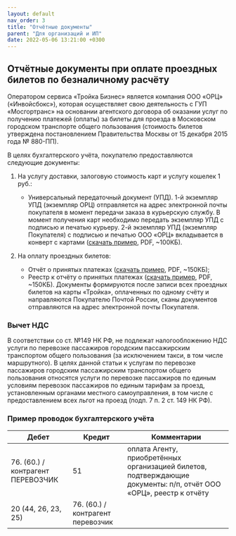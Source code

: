 ```yaml
---
layout: default
nav_order: 3
title: "Отчётные документы"
parent: "Для организаций и ИП"
date: 2022-05-06 13:21:00 +0300
---
```


## Отчётные документы при оплате проездных билетов по безналичному расчёту

Оператором сервиса «Тройка Бизнес» является компания ООО «ОРЦ» («Инвойсбокс»), которая осуществляет
свою деятельность с ГУП «Мосгортранс» на основании агентского договора об оказании услуг по получению
платежей (оплаты) за билеты для проезда в Московском городском транспорте общего пользования (стоимость
билетов утверждена постановлением Правительства Москвы от 15 декабря 2015 года № 880-ПП).

В целях бухгалтерского учёта, покупателю предоставляются следующие документы:

1. На услугу доставки, залоговую стоимость карт и услугу кошелек 1 руб.:
   - Универсальный передаточный документ (УПД). 1-й экземпляр УПД (экземпляр ОРЦ) отправляется на адрес электронной почты
   покупателя в момент передачи заказа в курьерскую службу. В момент получения карт необходимо передать экземпляр УПД с
   подписью и печатью курьеру. 2-й экземпляр УПД (экземпляр Покупателя) с подписью и печатью ООО «ОРЦ» вкладывается в
   конверт с картами ([скачать пример](/assets/downloads/faq/sample_upd.pdf), PDF, ~100КБ).

2. На оплату проездных билетов:
   - Отчёт о принятых платежах ([скачать пример](/assets/downloads/faq/sample_report.pdf), PDF, ~150КБ);
   - Реестр к отчёту о принятых платежах  ([скачать пример](/assets/downloads/faq/sample_registry.pdf), PDF, ~150КБ). Документы формируются после записи всех проездных билетов на карты «Тройка», оплаченных по одному счёту и направляются Покупателю Почтой России, сканы документов отправляются на адрес электронной почты Покупателя. 

### Вычет НДС

В соответствии со ст. №149 НК РФ, не подлежат налогообложению НДС услуги по перевозке пассажиров
городским пассажирским транспортом общего пользования (за исключением такси, в том числе маршрутного). В целях данной
статьи к услугам по перевозке пассажиров городским пассажирским транспортом общего пользования относятся услуги по
перевозке пассажиров по единым условиям перевозок пассажиров по единым тарифам за проезд, установленным органами местного
самоуправления, в том числе с предоставлением всех льгот на проезд (подп. 7 п. 2 ст. 149 НК РФ).

### Пример проводок бухгалтерского учёта

| Дебет                             | Кредит                              | Комментарии                                                                                                        |
|-----------------------------------|-------------------------------------|--------------------------------------------------------------------------------------------------------------------|
| 76. (60.) / контрагент ПЕРЕВОЗЧИК | 51                                  | оплата Агенту, приобретённых организацией билетов, подтверждающие документы: п/п, отчёт ООО «ОРЦ», реестр к отчёту |
| 20 (44, 26, 23, 25)               | 76. (60.) / контрагент перевозчик   |                                                                                                                    |

